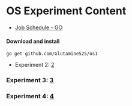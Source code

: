 # OS Experiment Content

* [Job Schedule - GO](https://github.com/Glutamine525/os1)
#### Download and install

    go get github.com/Glutamine525/os1

* Experiment 2: [2](https://github.com/Glutamine525/os2)

### Experiment 3: [3](https://github.com/Glutamine525/os3)

### Experiment 4: [4](https://github.com/Glutamine525/os4)
